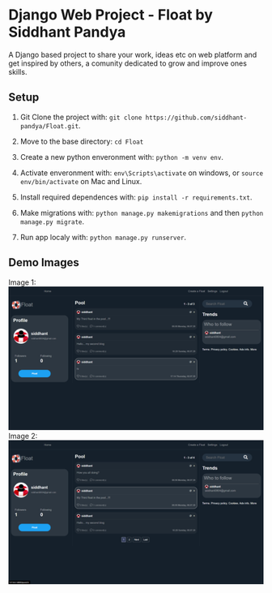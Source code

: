 # Django Web Project - Float by Siddhant Pandya

A Django based project to share your work, ideas etc on web platform and get inspired by others, a comunity dedicated to grow and improve ones skills.

## Setup

1. Git Clone the project with: ```git clone https://github.com/siddhant-pandya/Float.git```.

2. Move to the base directory: ```cd Float```

3. Create a new python enveronment with: ```python -m venv env```.

4. Activate enveronment with: ```env\Scripts\activate``` on windows, or ```source env/bin/activate``` on Mac and Linux.

5. Install required dependences with: ```pip install -r requirements.txt```.

6. Make migrations with: ```python manage.py makemigrations``` and then ```python manage.py migrate```.

7. Run app localy with: ```python manage.py runserver```.

## Demo Images
Image 1:
![](FloatDemo.png)
Image 2:
![](FloatDemoV2.png)